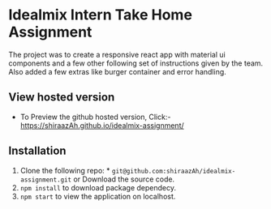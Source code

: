 # Idealmix Intern Take Home Assignment
  The project was to create a responsive react app with material ui components and a few other following set of instructions given by the team. Also added a few extras like burger container and error handling.
## View hosted version
  - To Preview the github hosted version, Click:- https://shiraazAh.github.io/idealmix-assignment/ 
## Installation
  1. Clone the following repo:
    * `git@github.com:shiraazAh/idealmix-assignment.git` or Download the source code.
  2. `npm install` to download package dependecy.
  3. `npm start` to view the application on localhost. 
   
